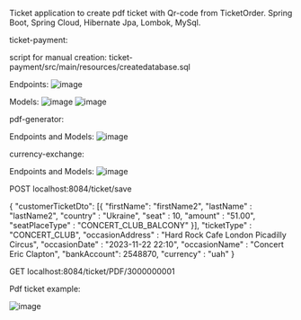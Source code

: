 Ticket application to create pdf ticket with Qr-code from TicketOrder.
Spring Boot, Spring Cloud, Hibernate Jpa, Lombok, MySql.


ticket-payment:

script for manual creation:
ticket-payment/src/main/resources/createdatabase.sql

Endpoints:
![image](https://user-images.githubusercontent.com/83453822/215362672-ea8275e8-f65d-4c8d-9178-3bd01f3b059d.png)

Models:
![image](https://user-images.githubusercontent.com/83453822/215362706-991fdc49-fec8-44b1-b1f6-6757e429e7af.png)
![image](https://user-images.githubusercontent.com/83453822/215362733-1ef3357f-da74-47cf-b376-57e74bd49585.png)



pdf-generator:

Endpoints and Models:
![image](https://user-images.githubusercontent.com/83453822/215364006-91baeb2b-b56e-43eb-bf6f-a584665d80a1.png)



currency-exchange:

Endpoints and Models:
![image](https://user-images.githubusercontent.com/83453822/215364363-a69887ac-53a4-423f-a2ed-3dbe034a2e5b.png)




POST localhost:8084/ticket/save

{
    "customerTicketDto": [{
         "firstName": "firstName2",
         "lastName" : "lastName2",
         "country"  : "Ukraine", 
         "seat" : 10,
         "amount" : "51.00",
         "seatPlaceType" : "CONCERT_CLUB_BALCONY"
        }],
    "ticketType" : "CONCERT_CLUB",
    "occasionAddress" : "Hard Rock Cafe London Picadilly Circus",
    "occasionDate" : "2023-11-22 22:10",
    "occasionName" : "Concert Eric Clapton",
    "bankAccount": 2548870,
    "currency" : "uah"
}

GET localhost:8084/ticket/PDF/3000000001

Pdf ticket example:

![image](https://user-images.githubusercontent.com/83453822/215364843-ccd59b68-43ab-443b-a734-fb157196122a.png)




